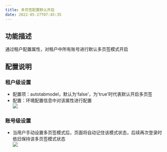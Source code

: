 ```yaml
---
title: 多页签配置默认开启
date: 2022-05-27T07:45:35
---
```


## 功能描述

通过租户配置属性，对租户中所有账号进行默认多页签模式开启

## 配置说明

### 租户级设置

* 配置项：autotabmodel，默认为'false'，为'true'时代表默认开启多页签
* 配置：环境配置信息中对该属性进行配置  
![](http://apaas.wxchina.com:8881/wp-content/uploads/%E5%A4%9A%E9%A1%B5%E7%AD%BE%E9%BB%98%E8%AE%A4%E5%BC%80%E5%90%AF.png)

### 账号级设置

* 当用户手动设置多页签模式后，页面将自动记住该模式状态，后续再次登录时依旧保持该多页签模式状态  
![](http://apaas.wxchina.com:8881/wp-content/uploads/%E5%A4%9A%E9%A1%B5%E7%AD%BE.png)